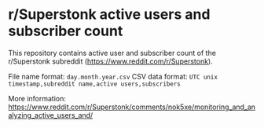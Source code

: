 # r/Superstonk active users and subscriber count

This repository contains active user and subscriber count of the r/Superstonk subreddit (https://www.reddit.com/r/Superstonk).

File name format: `day.month.year.csv`
CSV data format: `UTC unix timestamp,subreddit name,active users,subscribers`

More information: https://www.reddit.com/r/Superstonk/comments/nok5xe/monitoring_and_analyzing_active_users_and/
